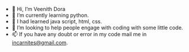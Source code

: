 - 👋 Hi, I’m Veenith Dora
- 🌱 I’m currently learning python.
- 👀 I had learned java script, html, css.
- 💞️ I’m looking to help people engage with coding with some little code.
- 📫 If you have any doubt or error in my code mail me in incarnites@gmail.com.

<!---

--->
